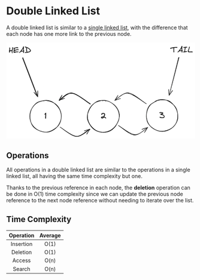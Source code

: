 # Double Linked List

A double linked list is similar to a [single linked list](/data-structures/single-linked-list/README.md),
with the difference that each node has one more link to the previous node.

![Double Linked List Example](/assets/double-linked-list.png)

## Operations

All operations in a double linked list are similar to the operations in a
single linked list, all having the same time complexity but one.

Thanks to the previous reference in each node, the **deletion** operation can
be done in O(1) time complexity since we can update the previous node reference
to the next node reference without needing to iterate over the list.

## Time Complexity

|  Operation  |   Average   |
|:-----------:|:-----------:|
| Insertion   | O(1)        |
| Deletion    | O(1)        |
| Access      | O(n)        |
| Search      | O(n)        |
